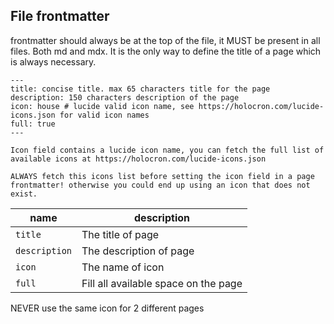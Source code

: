 ## File frontmatter

frontmatter should always be at the top of the file, it MUST be present in all files. Both md and mdx. It is the only way to define the title of a page which is always necessary.

```mdx
---
title: concise title. max 65 characters title for the page
description: 150 characters description of the page
icon: house # lucide valid icon name, see https://holocron.com/lucide-icons.json for valid icon names
full: true
---

Icon field contains a lucide icon name, you can fetch the full list of available icons at https://holocron.com/lucide-icons.json

ALWAYS fetch this icons list before setting the icon field in a page frontmatter! otherwise you could end up using an icon that does not exist.
```

| name          | description                          |
| ------------- | ------------------------------------ |
| `title`       | The title of page                    |
| `description` | The description of page              |
| `icon`        | The name of icon                     |
| `full`        | Fill all available space on the page |

NEVER use the same icon for 2 different pages
